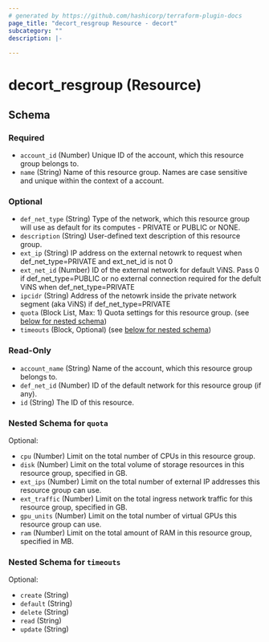 ```yaml
---
# generated by https://github.com/hashicorp/terraform-plugin-docs
page_title: "decort_resgroup Resource - decort"
subcategory: ""
description: |-
  
---
```


# decort_resgroup (Resource)





<!-- schema generated by tfplugindocs -->
## Schema

### Required

- `account_id` (Number) Unique ID of the account, which this resource group belongs to.
- `name` (String) Name of this resource group. Names are case sensitive and unique within the context of a account.

### Optional

- `def_net_type` (String) Type of the network, which this resource group will use as default for its computes - PRIVATE or PUBLIC or NONE.
- `description` (String) User-defined text description of this resource group.
- `ext_ip` (String) IP address on the external netowrk to request when def_net_type=PRIVATE and ext_net_id is not 0
- `ext_net_id` (Number) ID of the external network for default ViNS. Pass 0 if def_net_type=PUBLIC or no external connection required for the defult ViNS when def_net_type=PRIVATE
- `ipcidr` (String) Address of the netowrk inside the private network segment (aka ViNS) if def_net_type=PRIVATE
- `quota` (Block List, Max: 1) Quota settings for this resource group. (see [below for nested schema](#nestedblock--quota))
- `timeouts` (Block, Optional) (see [below for nested schema](#nestedblock--timeouts))

### Read-Only

- `account_name` (String) Name of the account, which this resource group belongs to.
- `def_net_id` (Number) ID of the default network for this resource group (if any).
- `id` (String) The ID of this resource.

<a id="nestedblock--quota"></a>
### Nested Schema for `quota`

Optional:

- `cpu` (Number) Limit on the total number of CPUs in this resource group.
- `disk` (Number) Limit on the total volume of storage resources in this resource group, specified in GB.
- `ext_ips` (Number) Limit on the total number of external IP addresses this resource group can use.
- `ext_traffic` (Number) Limit on the total ingress network traffic for this resource group, specified in GB.
- `gpu_units` (Number) Limit on the total number of virtual GPUs this resource group can use.
- `ram` (Number) Limit on the total amount of RAM in this resource group, specified in MB.


<a id="nestedblock--timeouts"></a>
### Nested Schema for `timeouts`

Optional:

- `create` (String)
- `default` (String)
- `delete` (String)
- `read` (String)
- `update` (String)


